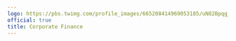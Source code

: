 ```yaml
---
logo: https://pbs.twimg.com/profile_images/665208414969053185/uN82Bpqg_400x400.jpg
official: true
title: Corporate Finance
---
```

